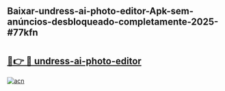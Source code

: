 ## Baixar-undress-ai-photo-editor-Apk-sem-anúncios-desbloqueado-completamente-2025-#77kfn

# <h2><a href="https://ainizakaria.my?title=undress-ai-photo-editor&ref=20M">🔗👉 🔴 undress-ai-photo-editor</a></h2>

[![acn](https://github.com/user-attachments/assets/0f9c940e-d8b0-45ae-aac7-cd30a18b3e1c)](https://ainizakaria.my?title=undress-ai-photo-editor&ref=20M)

